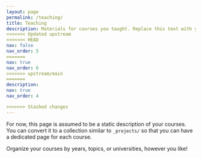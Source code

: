 ```yaml
---
layout: page
permalink: /teaching/
title: Teaching
description: Materials for courses you taught. Replace this text with your description.
<<<<<<< Updated upstream
<<<<<<< HEAD
nav: false
nav_order: 5
=======
nav: true
nav_order: 6
>>>>>>> upstream/main
=======
description:
nav: true
nav_order: 4

>>>>>>> Stashed changes
---
```


For now, this page is assumed to be a static description of your courses. You can convert it to a collection similar to `_projects/` so that you can have a dedicated page for each course.

Organize your courses by years, topics, or universities, however you like!
